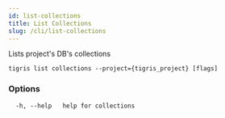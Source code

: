 ```yaml
---
id: list-collections
title: List Collections
slug: /cli/list-collections
---
```


Lists project's DB's collections

```shell
tigris list collections --project={tigris_project} [flags]
```

### Options

```
  -h, --help   help for collections
```
